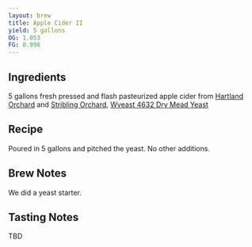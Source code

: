```yaml
---
layout: brew
title: Apple Cider II
yield: 5 gallons
OG: 1.053
FG: 0.998
---
```


## Ingredients
5 gallons fresh pressed and flash pasteurized apple cider from [Hartland Orchard](http://www.hartlandfarmandorchard.com/) and [Stribling Orchard](http://www.striblingorchardstore.com/), [Wyeast 4632 Dry Mead Yeast](https://wyeastlab.com/yeast-strain/dry-mead)

## Recipe
Poured in 5 gallons and pitched the yeast. No other additions.

## Brew Notes
We did a yeast starter.

## Tasting Notes
TBD
